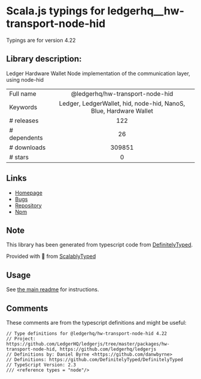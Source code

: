 
# Scala.js typings for ledgerhq__hw-transport-node-hid

Typings are for version 4.22

## Library description:
Ledger Hardware Wallet Node implementation of the communication layer, using node-hid

|                    |                 |
| ------------------ | :-------------: |
| Full name          | @ledgerhq/hw-transport-node-hid |
| Keywords           | Ledger, LedgerWallet, hid, node-hid, NanoS, Blue, Hardware Wallet |
| # releases         | 122 |
| # dependents       | 26 |
| # downloads        | 309851 |
| # stars            | 0 |

## Links
- [Homepage](https://github.com/LedgerHQ/ledgerjs)
- [Bugs](https://github.com/LedgerHQ/ledgerjs/issues)
- [Repository](https://github.com/LedgerHQ/ledgerjs)
- [Npm](https://www.npmjs.com/package/%40ledgerhq%2Fhw-transport-node-hid)
    


## Note
This library has been generated from typescript code from [DefinitelyTyped](https://definitelytyped.org).

Provided with :purple_heart: from [ScalablyTyped](https://github.com/oyvindberg/ScalablyTyped)

## Usage
See [the main readme](../../readme.md) for instructions.

## Comments

These comments are from the typescript definitions and might be useful:
```
// Type definitions for @ledgerhq/hw-transport-node-hid 4.22
// Project: https://github.com/LedgerHQ/ledgerjs/tree/master/packages/hw-transport-node-hid, https://github.com/ledgerhq/ledgerjs
// Definitions by: Daniel Byrne <https://github.com/danwbyrne>
// Definitions: https://github.com/DefinitelyTyped/DefinitelyTyped
// TypeScript Version: 2.3
/// <reference types = "node"/>

```

